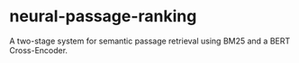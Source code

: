 # neural-passage-ranking
A two-stage system for semantic passage retrieval using BM25 and a BERT Cross-Encoder.
